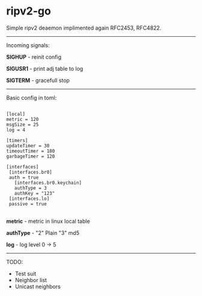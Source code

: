 # ripv2-go
Simple ripv2 deaemon implimented again RFC2453, RFC4822.

---
Incoming signals:

**SIGHUP** - reinit config

**SIGUSR1** - print adj table to log

**SIGTERM** - gracefull stop

---
Basic config in toml:
<pre><code>
[local]
metric = 120
msgSize = 25
log = 4

[timers]
updateTimer = 30
timeoutTimer = 180
garbageTimer = 120

[interfaces]
 [interfaces.br0]
 auth = true
   [interfaces.br0.keychain]
   authType = 3
   authKey = "123"
 [interfaces.lo]
 passive = true
</code> </pre>

**metric** - metric in linux local table

**authType** - "2" Plain "3" md5

**log** - log level 0 -> 5

---
TODO:
* Test suit
* Neighbor list
* Unicast neighbors
